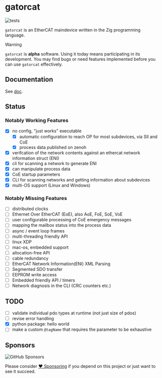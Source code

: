 # gatorcat

![tests](https://github.com/kj4tmp/gatorcat/actions/workflows/main.yml/badge.svg)

`gatorcat` is an EtherCAT maindevice written in the Zig programming language.

> [!WARNING]
> `gatorcat` is **alpha** software. Using it today means participating in its development.
> You may find bugs or need features implemented before you can use `gatorcat` effectively.

## Documentation

See [doc](doc/README.md).

## Status

### Notably Working Features

- [x] no config, "just works" executable
    - [x] automatic configuration to reach OP for most subdevices, via SII and CoE
    - [x] process data published on zenoh
- [x] verifcation of the network contents against an ethercat network information struct (ENI)
- [x] cli for scanning a network to generate ENI
- [x] can manipulate process data
- [x] CoE startup parameters
- [x] CLI for scanning networks and getting information about subdevices
- [x] multi-OS support (Linux and Windows)

### Notably Missing Features

- [ ] distributed clocks
- [ ] Ethernet Over EtherCAT (EoE), also AoE, FoE, SoE, VoE
- [ ] user configurable processing of CoE emergency messages
- [ ] mapping the mailbox status into the process data
- [ ] async / event loop frames
- [ ] multi-threading friendly API
- [ ] linux XDP
- [ ] mac-os, embedded support
- [ ] allocation-free API
- [ ] cable redundancy
- [ ] EtherCAT Network Information(ENI) XML Parsing
- [ ] Segmented SDO transfer
- [ ] EEPROM write access
- [ ] Embedded friendly API / timers
- [ ] Network diagnosis in the CLI (CRC counters etc.)

## TODO

- [ ] validate individual pdo types at runtime (not just size of pdos)
- [ ] revise error handling
- [x] python package: hello world
- [ ] make a custom `@tagName` that requires the parameter to be exhaustive

## Sponsors

![GitHub Sponsors](https://img.shields.io/github/sponsors/kj4tmp)

Please consider [❤️ Sponsoring](https://github.com/sponsors/kj4tmp) if you depend on this project or just want to see it succeed.
